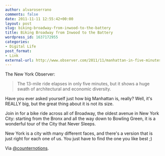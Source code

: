 ```yaml
---
author: alvaroserrano
comments: false
date: 2011-11-11 12:55:42+00:00
layout: post
slug: biking-broadway-from-inwood-to-the-battery
title: Biking Broadway from Inwood to the Battery
wordpress_id: 1637172955
categories:
- Digital Life
post_format:
- Link
external-url: http://www.observer.com/2011/11/manhattan-in-five-minutes-biking-broadway-from-inwood-to-the-battery/
---
```


The New York Observer:

<blockquote>The 13-mile ride elapses in only five minutes, but it shows a huge swath of architectural and economic diversity.</blockquote>


Have you ever asked yourself just how big Manhattan is, really? Well, it's REALLY big, but the great thing about it is not its size.

Join in for a bike ride across all of Broadway, the oldest avenue in New York City: starting from the Bronx and all the way down to Bowling Green, it is a wonderful tour of the City that Never Sleeps.

New York is a city with many different faces, and there's a version that is just right for each one of us. You just have to find the one you like best ;)

Via [@counternotions](https://twitter.com/counternotions/status/134971214220378112).
